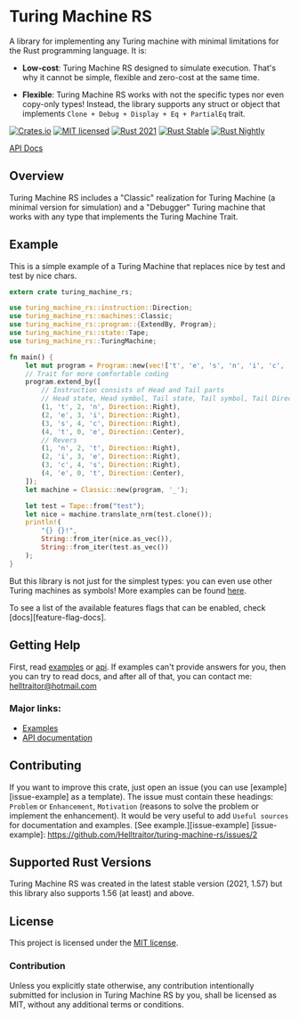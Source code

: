 # Turing Machine RS
A library for implementing any Turing machine with minimal limitations for the Rust programming language. It is:

* **Low-cost**: Turing Machine RS designed to simulate execution. That's why it cannot be simple, flexible and zero-cost at the same time.

* **Flexible**: Turing Machine RS works with not the specific types nor even copy-only types! Instead, the library supports any struct or object that implements `Clone + Debug + Display + Eq + PartialEq` trait.

[![Crates.io][crates-badge]][crates-url]
[![MIT licensed][mit-badge]][mit-url]
[![Rust 2021][actions-2021-badge]][actions-2021-url]
[![Rust Stable][actions-stable-badge]][actions-stable-url]
[![Rust Nightly][actions-nightly-badge]][actions-nightly-url]

[crates-badge]: https://img.shields.io/crates/v/turing-machine-rs
[crates-url]: https://crates.io/crates/turing-machine-rs
[mit-badge]: https://img.shields.io/badge/license-MIT-blue.svg
[mit-url]: https://github.com/Helltraitor/turing-machine-rs/blob/main/LICENSE
[actions-2021-badge]: https://github.com/Helltraitor/turing-machine-rs/actions/workflows/rust_2021.yml/badge.svg
[actions-2021-url]: https://github.com/Helltraitor/turing-machine-rs/actions/workflows/rust_2021.yml
[actions-stable-badge]: https://github.com/Helltraitor/turing-machine-rs/actions/workflows/rust_stable.yml/badge.svg
[actions-stable-url]: https://github.com/Helltraitor/turing-machine-rs/actions/workflows/rust_stable.yml
[actions-nightly-badge]: https://github.com/Helltraitor/turing-machine-rs/actions/workflows/rust_stable.yml/badge.svg
[actions-nightly-url]: https://github.com/Helltraitor/turing-machine-rs/actions/workflows/rust_stable.yml

[API Docs](https://docs.rs/turing-machine-rs)

## Overview
Turing Machine RS includes a "Classic" realization for Turing Machine (a minimal version for simulation) and a "Debugger" Turing machine that works with any type that implements the Turing Machine Trait.

## Example
This is a simple example of a Turing Machine that replaces nice by test and test by nice chars.

```rust
extern crate turing_machine_rs;

use turing_machine_rs::instruction::Direction;
use turing_machine_rs::machines::Classic;
use turing_machine_rs::program::{ExtendBy, Program};
use turing_machine_rs::state::Tape;
use turing_machine_rs::TuringMachine;

fn main() {
    let mut program = Program::new(vec!['t', 'e', 's', 'n', 'i', 'c', 'e', '_'], 4);
    // Trait for more comfortable coding
    program.extend_by([
        // Instruction consists of Head and Tail parts
        // Head state, Head symbol, Tail state, Tail symbol, Tail Direction
        (1, 't', 2, 'n', Direction::Right),
        (2, 'e', 3, 'i', Direction::Right),
        (3, 's', 4, 'c', Direction::Right),
        (4, 't', 0, 'e', Direction::Center),
        // Revers
        (1, 'n', 2, 't', Direction::Right),
        (2, 'i', 3, 'e', Direction::Right),
        (3, 'c', 4, 's', Direction::Right),
        (4, 'e', 0, 't', Direction::Center),
    ]);
    let machine = Classic::new(program, '_');

    let test = Tape::from("test");
    let nice = machine.translate_nrm(test.clone());
    println!(
        "{} {}!",
        String::from_iter(nice.as_vec()),
        String::from_iter(test.as_vec())
    );
}
```

But this library is not just for the simplest types: you can even use other Turing machines as symbols! More examples can be found [here][examples].

To see a list of the available features flags that can be enabled, check [docs][feature-flag-docs].

## Getting Help
First, read [examples][examples] or [api][api-documentation]. If examples can't provide answers for you, then you can try to read docs, and after all of that, you can contact me: <helltraitor@hotmail.com>

### Major links:
* [Examples][examples]
* [API documentation][api-documentation]

[examples]: https://github.com/Helltraitor/turing-machine-rs/tree/main/examples
[api-documentation]: https://docs.rs/turing-machine-rs

## Contributing
If you want to improve this crate, just open an issue (you can use [example][issue-example] as a template). The issue must contain these headings: `Problem` or `Enhancement`, `Motivation` (reasons to solve the problem or implement the enhancement). It would be very useful to add `Useful sources` for documentation and examples.
[See example.][issue-example]
[issue-example]: https://github.com/Helltraitor/turing-machine-rs/issues/2

## Supported Rust Versions
Turing Machine RS was created in the latest stable version (2021, 1.57) but this library also supports 1.56 (at least) and above.

## License
This project is licensed under the [MIT license].

[MIT license]: https://github.com/Helltraitor/turing-machine-rs/blob/main/LICENSE

### Contribution
Unless you explicitly state otherwise, any contribution intentionally submitted
for inclusion in Turing Machine RS by you, shall be licensed as MIT, without any additional
terms or conditions.